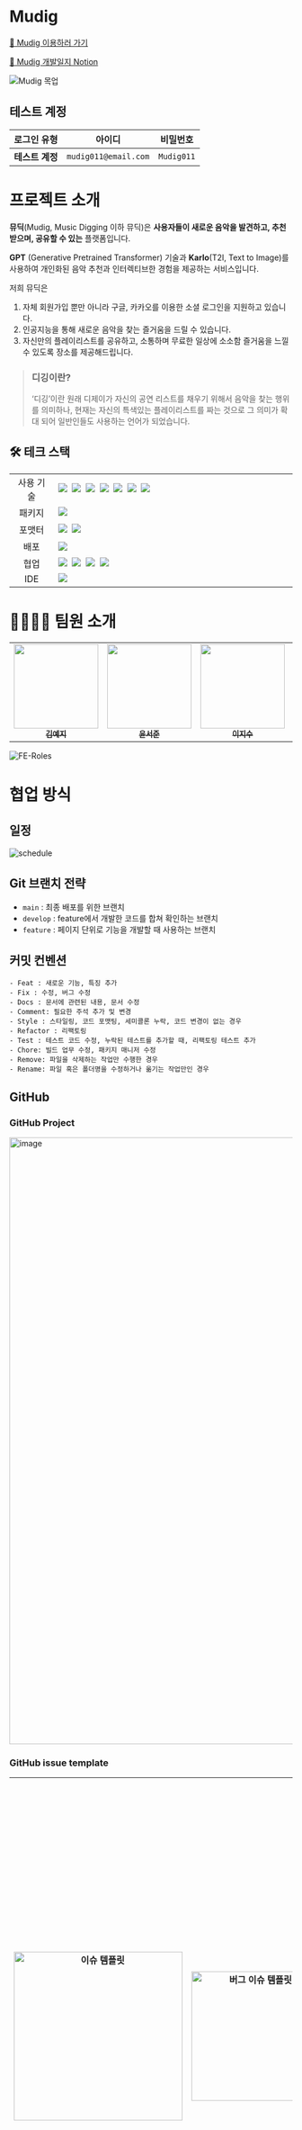 # Mudig

[🎵 Mudig 이용하러 가기](https://www.mudig.co.kr/)

[🔗 Mudig 개발일지 Notion](https://www.notion.so/Mudig-4de021314fe54804a03d291908f3d508#0b69053285244feebfb6a7a9e4543be2)

![Mudig 목업](https://github.com/MusicDigging/Mudig_FE/assets/105140201/a6800871-704b-4d56-b8ff-6fc6db0bcf72)

## 테스트 계정

| 로그인 유형     | 아이디 | 비밀번호 |
| --------------- | ------ | -------- |
| **테스트 계정** | `mudig011@email.com`  | `Mudig011`    |

<!-- 목차 작성하기 -->

# 프로젝트 소개

**뮤딕**(Mudig, Music Digging 이하 뮤딕)은 **사용자들이 새로운 음악을 발견하고, 추천받으며, 공유할 수 있는** 플랫폼입니다.

**GPT** (Generative Pretrained Transformer) 기술과 **Karlo**(T2I, Text to Image)를 사용하여 개인화된 음악 추천과 인터렉티브한 경험을 제공하는 서비스입니다.

저희 뮤딕은

1. 자체 회원가입 뿐만 아니라 구글, 카카오를 이용한 소셜 로그인을 지원하고 있습니다.
2. 인공지능을 통해 새로운 음악을 찾는 즐거움을 드릴 수 있습니다.
3. 자신만의 플레이리스트를 공유하고, 소통하며 무료한 일상에 소소함 즐거움을 느낄 수 있도록 장소를 제공해드립니다.

> ### 디깅이란?
>
> ‘디깅’이란 원래 디제이가 자신의 공연 리스트를 채우기 위해서 음악을 찾는 행위를 의미하나, 현재는 자신의 특색있는 플레이리스트를 짜는 것으로 그 의미가 확대 되어 일반인들도 사용하는 언어가 되었습니다.

<!-- 프로젝트 소개, 설명 작성하기 -->

## 🛠️ 테크 스택

<table>
<tr>
 <td align="center" width="100px">사용 기술</td>
 <td width="800px">
  <img src="https://img.shields.io/badge/React-61DAFB?style=for-the-badge&logo=React&logoColor=ffffff"/>&nbsp  
  <img src="https://img.shields.io/badge/reactquery-FF4154?style=for-the-badge&logo=reactquery&logoColor=white"/>&nbsp
  <img src="https://img.shields.io/badge/React%20Hook%20Form-EC5990?style=for-the-badge&logo=reacthookform&logoColor=ffffff"/>&nbsp  
  <img src="https://img.shields.io/badge/recoil-3578E5?style=for-the-badge&logo=recoil&logoColor=white"/>&nbsp 
   <img src="https://img.shields.io/badge/React%20Router-CA4245?style=for-the-badge&logo=ReactRouter&logoColor=white"/>&nbsp 
  <img src="https://img.shields.io/badge/styled--components-DB7093?style=for-the-badge&logo=styled-components&logoColor=white"/>&nbsp 
   <img src="https://img.shields.io/badge/axios-5A29E4?style=for-the-badge&logo=axios&logoColor=white"/>&nbsp 
    </td>
</tr>
<tr>
 <td align="center">패키지</td>
 <td>
    <img src="https://img.shields.io/badge/npm-CB3837?style=for-the-badge&logo=NPM&logoColor=ffffff"/>&nbsp 
  </td>
</tr>
<tr>
 <td align="center">포맷터</td>
 <td>
  <img src="https://img.shields.io/badge/Prettier-F7B93E?style=for-the-badge&logo=Prettier&logoColor=ffffff"/>&nbsp 
 <img src="https://img.shields.io/badge/eslint-4B32C3?style=for-the-badge&logo=eslint&logoColor=white"/>
 </td>
</tr>
<tr>
  <td align="center">배포</td>
  <td><img src="https://img.shields.io/badge/vercel-000000?style=for-the-badge&logo=vercel&logoColor=white"/></td>
</tr>
<tr>
 <td align="center">협업</td>
 <td>
    <img src="https://img.shields.io/badge/GitHub-181717?style=for-the-badge&logo=GitHub&logoColor=white"/>&nbsp 
    <img src="https://img.shields.io/badge/Notion-000000?style=for-the-badge&logo=Notion&logoColor=white"/>&nbsp
    <img src="https://img.shields.io/badge/Discord-4263f5?style=for-the-badge&logo=Discord&logoColor=white"/>&nbsp 
    <img src="https://img.shields.io/badge/Figma-d90f42?style=for-the-badge&logo=Figma&logoColor=white"/>&nbsp
 </td>
<tr>
 <td align="center">IDE</td>
 <td>
    <img src="https://img.shields.io/badge/VSCode-007ACC?style=for-the-badge&logo=Visual%20Studio%20Code&logoColor=white"/>&nbsp
</tr>
</table>

# 👨‍👩‍👧‍👧 팀원 소개

<table>
   <tr>
     <td align="center">
       <a href="https://github.com/yejify">
       <img src="https://avatars.githubusercontent.com/u/116805856?v=4" width="150px;" alt=""/><br />
       <sub>
         <b>김예지</b>
       </sub>
       </a>
       <br>
     </td>
     <td align="center">
       <a href="https://github.com/junny97">
       <img src="https://avatars.githubusercontent.com/u/72855681?v=4" width="150px;" alt=""/><br />
       <sub>
         <b>윤서준</b>
       </sub>
       </a>
       <br>
     </td>
     <td align="center">
       <a href="https://github.com/easyxxu">
       <img src="https://avatars.githubusercontent.com/u/107910342?v=4" width="150px;" alt=""/><br />
       <sub>
         <b>이지수</b>
       </sub>
       </a>
       <br>
     </td>
     <td align="center">
       <a href="https://github.com/dayannne">
       <img src="https://avatars.githubusercontent.com/u/105140201?v=4" width="150px;" alt=""/><br />
       <sub>
         <b>차다연</b>
       </sub>
       </a>
       <br>
     </td>
   </tr>
</table>

![FE-Roles](https://github.com/MusicDigging/Mudig_FE/assets/107910342/187c87a4-851d-4823-8b0e-3d5b8e61c81b)

# 협업 방식

## 일정

![schedule](https://github.com/MusicDigging/Mudig_FE/assets/116805856/322ab60a-49d1-4d35-a836-b4adcb76886b)

## Git 브랜치 전략

- `main` : 최종 배포를 위한 브랜치
- `develop` : feature에서 개발한 코드를 합쳐 확인하는 브랜치
- `feature` : 페이지 단위로 기능을 개발할 때 사용하는 브랜치

## 커밋 컨벤션

```
- Feat : 새로운 기능, 특징 추가
- Fix : 수정, 버그 수정
- Docs : 문서에 관련된 내용, 문서 수정
- Comment: 필요한 주석 추가 및 변경
- Style : 스타일링, 코드 포맷팅, 세미콜론 누락, 코드 변경이 없는 경우
- Refactor : 리팩토링
- Test : 테스트 코드 수정, 누락된 테스트를 추가할 때, 리팩토링 테스트 추가
- Chore: 빌드 업무 수정, 패키지 매니저 수정
- Remove: 파일을 삭제하는 작업만 수행한 경우
- Rename: 파일 혹은 폴더명을 수정하거나 옮기는 작업만인 경우
```

## GitHub

### GitHub Project

<img width="1079" alt="image" src="https://github.com/MusicDigging/Mudig_FE/assets/105140201/8703e1f3-f404-479f-b710-0ececf7ba251">

### GitHub issue template

| <img width="300" alt="이슈 템플릿" src="https://github.com/MusicDigging/Mudig_FE/assets/105140201/76f66910-6103-48f3-89f6-0295d893cff4"> | <img width="230" alt="버그 이슈 템플릿" src="https://github.com/MusicDigging/Mudig_FE/assets/105140201/e45b981e-981a-419f-b474-8c511d66fdd4"> | <img width="909" alt="image" src="https://github.com/MusicDigging/Mudig_FE/assets/105140201/58dbe789-dd30-4968-8c15-ec6cff787b37"> |
| ---------------------------------------------------------------------------------------------------------------------------------------- | --------------------------------------------------------------------------------------------------------------------------------------------- | ---------------------------------------------------------------------------------------------------------------------------------- |

### GitHub PR template

| <img width="284" alt="PR 템플릿" src="https://github.com/MusicDigging/Mudig_FE/assets/105140201/c1af47fe-1444-414a-aaa6-a3e0abc08acd"> | <img width="911" alt="image" src="https://github.com/MusicDigging/Mudig_FE/assets/105140201/797ea232-afb3-4796-8ca6-041db48225f1"> |
| -------------------------------------------------------------------------------------------------------------------------------------- | ---------------------------------------------------------------------------------------------------------------------------------- |

# 아키텍처

![Architecter](https://github.com/MusicDigging/Mudig_FE/assets/72855681/569915b7-de50-4a6d-ba88-a93337e03211)

# 페이지 소개

- ### 회원가입 페이지
|이메일 회원가입|구글 회원가입|카카오 회원가입|
|---|---|---|
|<img width="300" alt="이메일회원가입" src="https://github.com/MusicDigging/Mudig_FE/assets/107910342/abadfe50-9f00-4723-af8f-69aa50896f46"/>|<img width="300" alt="구글 회원가입" src="https://github.com/MusicDigging/Mudig_FE/assets/107910342/9ab77077-fdac-4466-8e95-28d6ca7f6664"/>|<img width="300" alt="카카오 회원가입" src="https://github.com/MusicDigging/Mudig_FE/assets/107910342/a9c477d2-3cfd-461f-9bd2-ff3182b6e178"/>|

- ### 로그인 페이지
|이메일 로그인|구글 로그인|카카오 로그인|
|---|---|---|
|<img width="300" alt="이메일로그인" src="https://github.com/MusicDigging/Mudig_FE/assets/107910342/20082ab6-923d-4683-9214-3586f3d9f901"/>|<img width="300" alt="구글 로그인" src="https://github.com/MusicDigging/Mudig_FE/assets/107910342/fd58cb56-42f7-4c1d-9960-c0524c4ccc0e"/>|<img width="300" alt="카카오 로그인" src="https://github.com/MusicDigging/Mudig_FE/assets/107910342/ace2ceeb-a525-47ac-9a3d-4df49d70fccb"/>|

- ### 홈 페이지
|홈|스플래시|
|---|---|
|<img width="300" alt="홈" src="https://github.com/MusicDigging/Mudig_FE/assets/107910342/ed33ff1a-e79f-410f-8cb2-bf796c7214e1"/>|<img width="300" alt="스플래시" src="https://github.com/MusicDigging/Mudig_FE/assets/107910342/59e4632c-c976-4c63-89fe-fec7d4341d18"/>|

- ### 검색 페이지
|검색|
|---|
|<img width="300" alt="검색" src="https://github.com/MusicDigging/Mudig_FE/assets/107910342/d5a8752a-ff83-48db-b5ce-37d7988ac90c"/>|

- ### 플리 생성 페이지
|플리 생성|
|---|
|<img width="300" alt="플리생성" src="https://github.com/MusicDigging/Mudig_FE/assets/107910342/15525cc5-5fa4-405c-b7db-df251ce3a899"/>|

- ### 플리 상세 페이지
|플리 상세|플리 삭제|플리 좋아요|
|---|---|---|
|<img width="300" alt="플리상세" src="https://github.com/MusicDigging/Mudig_FE/assets/107910342/0ea7f454-1135-4387-a049-d3e41205c689"/>|<img width="300" alt="플리상세" src="https://github.com/MusicDigging/Mudig_FE/assets/107910342/895ab130-83c2-4ff2-8f36-2c3d1f64a686"/>|<img width="300" alt="플리좋아요" src="https://github.com/MusicDigging/Mudig_FE/assets/107910342/a19b3bf1-9e2d-49b7-876e-631a6e3436cd"/>|

|댓글|대댓글|
|---|---|
|<img width="300" alt="댓글" src="https://github.com/MusicDigging/Mudig_FE/assets/107910342/df8edbbf-3fe6-436d-b245-66645f3b8294"/>|<img width="300" alt="대댓글" src="https://github.com/MusicDigging/Mudig_FE/assets/107910342/7f374218-75df-4a1b-ba5b-c9aa57215f9d"/>|

- ### 플리 수정 페이지
|플리 수정|
|---|
|<img width="300" alt="플리수정" src="https://github.com/MusicDigging/Mudig_FE/assets/107910342/5aca7e9c-d98f-4360-a8c5-9380f1497c9d"/>|

- ### 랜덤 뮤비 페이지
|랜덤 뮤비|랜덤뮤비_곡추가|
|---|---|
|<img width="300" alt="랜덤뮤비" src="https://github.com/MusicDigging/Mudig_FE/assets/107910342/e261d794-6c18-4f6d-b347-81b642c4401f"/>|<img width="300" alt="랜덤뮤비곡추가" src="https://github.com/MusicDigging/Mudig_FE/assets/107910342/2eff8cdd-1896-4696-aea5-d10b9aa35775"/>|

- ### 프로필 페이지
|마이 프로필|아더 프로필|로그아웃|
|---|---|---|
|<img width="300" alt="마이프로필" src="https://github.com/MusicDigging/Mudig_FE/assets/107910342/d98c37f4-2ffc-4275-b297-9c3149e809e0"/>|<img width="300" alt="아더프로필" src="https://github.com/MusicDigging/Mudig_FE/assets/107910342/79bddec4-753e-4af1-8414-0df3624ea081"/>|<img width="300" alt="로그아웃" src="https://github.com/MusicDigging/Mudig_FE/assets/107910342/bd6e046f-8454-4847-8cb3-5316cdb35d6a"/>|

- ### 팔로우
|팔로우&언팔로우|팔로잉&팔로워 리스트|
|---|---|
|<img width="300" alt="팔로우&언팔로우" src="https://github.com/MusicDigging/Mudig_FE/assets/107910342/f908213d-abfe-4d31-be26-eb71eacdc4a9"/>|<img width="300" alt="팔로우&언팔로우" src="https://github.com/MusicDigging/Mudig_FE/assets/107910342/20a1dfb7-8317-4000-9283-79b299c6ef1d"/>|

- ### 프로필 수정 페이지
|프로필 수정|
|---|
|<img width="300" alt="프로필수정" src="https://github.com/MusicDigging/Mudig_FE/assets/107910342/0a32fceb-ecbe-4ecb-aa1a-72949a5a187e"/>|

- ### 이벤트 페이지
|이벤트 페이지|
|---|
|<img width="300" alt="랜덤뮤비" src="https://github.com/MusicDigging/Mudig_FE/assets/107910342/dbc90d4a-d629-4088-8a2b-1c01566cfee4"/>|

- ### 비밀번호 변경, 회원탈퇴 페이지
|비밀번호 변경|회원탈퇴|
|---|---|
|<img width="300" alt="비밀번호변경" src="https://github.com/MusicDigging/Mudig_FE/assets/107910342/94bb4199-5408-40e2-9eb7-46304b3afa08"/>|<img width="300" alt="회원탈퇴" src="https://github.com/MusicDigging/Mudig_FE/assets/107910342/80f5b675-c680-4601-b4ee-3715867f3e3d"/>|

# 핵심 기능/코드

## ️1️⃣ React-Player를 활용한 비디오 플레이어 커스텀

> 적용 이유

- 사용자가 재생을 직접 제어하고 디자인에 따라 커스텀 된 비디오 플레이어 화면을 보여주기 위해 React-Player 라이브러리를 도입하였습니다.

> 사용 방식

- 재생, 일시정지, 슬라이더(ProgressBar)를 통해 사용자가 비디오 플레이어를 직접 제어할 수 있도록 구현했습니다.
- 플레이리스트 목록에서 해당 음악 선택 혹은 현재 음악 종료 시 자동으로 다음 곡 재생 기능을 구현했습니다.
- range type의 input 태그를 활용하여 비디오의 재생 상태를 보여주고 재생 위치를 조절할 수 있는 슬라이더(ProgressBar)를 구현했습니다.
<details>
  <summary><b>코드보기</b></summary>

```jsx
export default function MusicPlayer(props) {
  const { pause, setPause, musicList, currMusic, setCurrMusic } = props;
  const playerRef = useRef(null);
  const [ready, setReady] = useState(false);
  const [played, setPlayed] = useState(0);
  const [duration, setDuration] = useState(0);

  const onEnded = () => {
    if (currMusic === musicList.length - 1) setReady(false);
    else setCurrMusic((prev) => prev + 1);
  };

  //  현재 재생 시간과 전체 비디오 시간 포맷 설정
  function formatTime(seconds) {
    const minutes = Math.floor(seconds / 60);
    seconds = Math.floor(seconds % 60);
    return `${minutes}:${seconds < 10 ? '0' : ''}${seconds}`;
  }

  return (
    <MusicPlayerWrap>
      <ReactPlayer
        url={musicList[currMusic]}
        ref={playerRef}
        className='player'
        playing={!pause} // 재생 상태, true = 재생중 / false = 일시 중지
        controls={false} // 유튜브 재생바 노출 여부
        width='100%'
        height='100%'
        onPlay={() => setPause(false)}
        onPause={() => setPause(true)}
        onEnded={onEnded} // 현재 영상 종료 시
        onReady={() => setReady(true)} // 영상이 로드되어 준비된 상태
        onDuration={setDuration} // 총 재생 시간
        onProgress={({ played }) => !pause && setPlayed(played)} // 현재 재생 시간
      />
      {ready && (
        <ProgressBar>
          <time dateTime='P1S'>{formatTime(played * duration)}</time>
          <input
            type='range'
            min='0'
            max='0.999999'
            step='any'
            value={played}
            style={{ '--progress': `${played * 100}%` }}
            onChange={(e) => {
              setPlayed(parseFloat(e.target.value));
              playerRef.current.seekTo(parseFloat(e.target.value));
            }}
          />
          <time dateTime='P1S'>{formatTime(duration)}</time>
        </ProgressBar>
      )}
    </MusicPlayerWrap>
  );
}
```

</details>

## 2️⃣ React-Hook-Form 적용

> 적용 이유

- React-Hook-Form은 입력 필드 갱신 및  <strong>리렌더링을 최소화</strong>하여 불필요한 작업을 방지하고 빠른 사용자 경험을 제공하기에 도입하였습니다.
- React-Hook-Form은 사용하기 쉽고 직관적인 API를 제공합니다. 필요한 기능을 간단한 훅 함수로 호출하고, 컴포넌트 내에서 필요한 상태와 메서드를 사용할 수 있어 보다 효율적으로 폼 로직을 작성할 수 있습니다.
  -React-Hook-Form은 유연하고 확장 가능한 구조를 가지고 있습니다. 내장된 메서드들 뿐만 아니라 직접 커스텀 유효성 검사 규칙을 생성하여 폼의 요구사항을 관리할 수 있습니다.

> 사용 방식

- 기존 Input 컴포넌트에 React-Hook-Form 속성을 적용시킨 뒤 React-Hook-Form에서 제공하는 formProvider를 사용하여 form 하위 input들의 값들을 사용할 수 있는 제어 컴포넌트를 생성하여 사용하였습니다.

## 3️⃣ 무한 스크롤

> 적용 이유

- 랜덤 뮤비 감상 시 무한 스크롤을 적용하여 스크롤 이벤트 발생 시 자연스럽게 새로운 뮤비들을 로드하여 사용자가 이탈하지 않고 계속해서 콘탠츠를 둘러볼 수 있도록 하기 위해 적용하였습니다.

> 사용 방식

- <strong>Intersection Observer API</strong> 라이브러리를 이용하여 무한스크롤을 구현하였습니다.
- useRef()를 사용하여 targetRef 객체를 만들고 IntersectionObserver를 활용하여 사용자의 화면이 끝나갈떄를 감지하여 새로운 뮤비 정보 데이터를 추가로 호출합니다.
- useEffect 훅을 사용하여 컴포넌트가 렌더링될 때마다 무한 스크롤 이벤트를 감지합니다.
- 더이상 보여줄 데이터가 없다면 토스트 메시지를 통해 데이터 호출이 끝났음을 알려줍니다.
<details>
<summary>코드 보기</summary>

<!--summary 아래 빈칸 공백 두고 내용을 적는공간-->

<br>

**랜덤뮤비 코드중 일부**

```javascript
import { useRandomMv } from '../../hooks/queries/useRandomMv';
export default function RandomMusic() {
  const { mutate: getRandomMv } = useRandomMv();
  const [id, setId] = useState([]);
  const selectId = id.join(',');
  const targetRef = useRef(null);

  useEffect(() => {
    const fetchRandomMv = async () => {
      const data = { selectId, page };

      getRandomMv(data, {
        onSuccess: (newVideoData) => {
          if (newVideoData.length === 0) {
            setIsEnd(true);
            return;
          }
          //받아온 뮤비들의 id값 갱신하여 [id, setId] 에 저장
          const dataId = newVideoData.map((video) => video.id);
          setId((prevId) => [...prevId, ...dataId]);
          setPage((prevPage) => prevPage + 1);
          //기존 비디오랑 새로 받아오는 비디오
          setAllVideos((prevVideos) => [...prevVideos, ...newVideoData]);
        },
        onError: (error) => {
          console.error('랜덤뮤비 불러오기 실패', error);
        },
      });
    };

    const observerCallback = async ([entry]) => {
      if (entry.isIntersecting) {
        await fetchRandomMv();
      }
    };

    const observerOptions = {
      threshold: 1,
    };

    const observer = new IntersectionObserver(
      observerCallback,
      observerOptions,
    );

    if (targetRef.current) {
      observer.observe(targetRef.current);
    } else if (!isEnd) {
      // 더 이상 데이터가 없는 경우
      InfoToast.fire({
        icon: 'info',
        title: '더 이상 보여줄 뮤비 정보가 없습니다!',
      });
    }

    return () => {
      observer.disconnect();
    };
  }, [page]);
  return (
    <>
      {toast && (
        <Toast setToast={setToast} text={toast.content} type={toast.type} />
      )}
      <MainHeader />

      <PlayerWrap>
        {allVideos &&
          allVideos.map((video, index) => (
            <PlayerBox id={video.id} key={index}>
              <VideoPlayer url={video.information} />
              <VideoInfo
                title={video.song}
                views={video.singer}
                onAddButtonClick={() => handleAddButtonClick(video.id)}
              />
            </PlayerBox>
          ))}

        <div ref={targetRef} />
        {modalOpen && <AddModal videoId={videoId} />}
        <MoveToTopButton></MoveToTopButton>
      </PlayerWrap>
    </>
  );
}
```

</details>

## 4️⃣ 플리 수정 (순서 수정)

> 적용 이유

- 플레이리스트를 수정할 때 요구사항 중 하나인 순서 변경에서 drag & drop 기능을 사용해야 했습니다.
- 이때, 단순히 순서만 변경하면 되었기에 초보자도 쉽게 쓸 수 있는 라이브러리이면서, 성능과 애니메이션 효과가 돋보이는 **react-beautiful-dnd** 라이브러리를 사용하여 구현하기로 결정했습니다.
<details>
<summary>코드 보기</summary>

```javascript
export default function PlayListModify({ playlistDesc }) {
  const navigate = useNavigate();
  const [playlistInfo, setPlayListInfo] = useRecoilState(PlayListAtom);
  const [music, setMusic] = useState(playlistInfo.music || []);
  const { mutate: modifyPlaylist } = useModifyPlaylist(
    playlistInfo.playlist.id,
  );
  const [delMusic, setDelMusic] = useState([]);
  const [changedOrder, setChangedOrder] = useState([]);
  const [toast, setToast] = useRecoilState(toastAtom);

  const handleDelBtn = (itemId) => {
    const newMusic = music.filter((item) => item.id !== itemId);
    setMusic(newMusic);
    const newOrder = changedOrder.filter((item) => item !== itemId);
    setChangedOrder(newOrder);
    setDelMusic([...delMusic, itemId]);
  };

  const handleModifyClick = (e) => {
    const reqData = {
      del_music_list: delMusic.join(','),
      move_music: changedOrder.join(','),
      title: playlistDesc.title,
      content: playlistDesc.content,
      is_public: playlistDesc.is_public,
    };
    modifyPlaylist(reqData, {
      onSuccess: () => {
        setToast({ content: '수정에 성공하였습니다.', type: 'success' });
        navigate(-1);
      },
      onError: (error) => {
        setToast({ content: '수정에 실패하였습니다.', type: 'warning' });
      },
    });
  };

  const onDragEnd = ({ source, destination }) => {
    if (!destination) return;

    const _items = JSON.parse(JSON.stringify(music));
    const [targetItem] = _items.splice(source.index, 1);
    _items.splice(destination.index, 0, targetItem);
    setMusic(_items);

    const newOrder = _items.map((item) => item.id);
    setChangedOrder(newOrder);
  };

  return (
    <PlayListModifyWrap>
      <DragDropContext onDragEnd={onDragEnd}>
        <Droppable droppableId='droppable'>
          {(provided) => (
            <PlayList
              innerRef={provided.innerRef}
              droppableProps={provided.droppableProps}
            >
              {music.map((item, index) => (
                <Draggable
                  draggableId={`${item.id}`}
                  index={index}
                  key={item.id}
                  disableInteractiveElementBlocking
                >
                  {(provided) => (
                    <PlayListItem
                      innerRef={provided.innerRef}
                      dragHandleProps={provided.dragHandleProps}
                      draggableProps={provided.draggableProps}
                      modify={true}
                      img={item.thumbnail}
                      title={item.song}
                      info={item.singer}
                    >
                      <DelBtn
                        type='button'
                        name='삭제'
                        onClick={() => handleDelBtn(item.id)}
                      >
                        <img src={CloseIcon} alt='삭제' />
                      </DelBtn>
                    </PlayListItem>
                  )}
                </Draggable>
              ))}
              {provided.placeholder}
            </PlayList>
          )}
        </Droppable>
      </DragDropContext>
      <SaveBtn onClick={handleModifyClick}>저장</SaveBtn>
    </PlayListModifyWrap>
  );
}
```

</details>
<br>

# 트러블 슈팅

<!-- 개발기간 동안 만난 버그나 이슈 정리 -->

<details>
  <summary><h3>크로스 브라우징 이슈 - 모바일 브라우저 화면 잘림 현상</h3></summary>

모바일 브라우저(주로 ios, safari)에서 기본 주소 표시줄과 하단바 영역으로 인해
아래 혹은 윗부분의 요소가 잘려보이는 현상

- 처음 페이지 이동 시 초기 화면이 위쪽 요소부터 보이지 않고 중간 위치부터 보임
- 높이가 화면에 맞춰지지 않고 화면 높이보다 길어짐. 아래에 위치하는 요소가 더 밑에 위치하게 되면서 잘려 보임

<h4>원인</h4>

ios safari 브라우저의 경우,
상단의 url바 혹은 하단의 툴바로 인해 화면의 크기(viewport)를 실제 보여지는 윈도우 innerHeight보다 크게 잡음.
그래서 height을 100vh로 잡아 작성하더라도 실제 safari 모바일 화면에서는 스크롤이 생길만큼 공간이 생기면서 발생하는 현상

<h4>해결 방법</h4>

`dvh` 단위 사용
주소 표시줄이 스크롤을 통해 축소가 되는지 노출이 되고 있는지에 상관 없이
현재 보여지는 뷰포트 높이를 동적으로 가져옴
<img src='https://github.com/MusicDigging/Mudig_FE/assets/105140201/f2b3085e-c85e-48d0-8cb7-22e5204377b0'/>

</details>
<details>
  <summary><h3>크로스 브라우징 이슈 - 모바일 Input 화면 확대 현상</h3>
 </summary>
 모바일 인풋창 클릭 시 확대되는 현상 (ios에서 발생)<br/>
- index.html 파일 내 viewport meta 태그 props에 content= `'user-scalable=no'` 설정 추가

```html
<meta
  name="viewport"
  content="width=device-width, initial-scale=1, user-scalable=no"
/>
```

  </details>
<details>
  <summary><h3>리액트 쿼리 - Delete 요청 후 기존 캐싱된 쿼리 데이터 제거</h3></summary>
useMutation으로 데이터를 삭제하는 Delete 요청 후 다른 데이터를 불러올 때 발생한 오류
ex) 플레이리스트 상세 페이지의 데이터를 삭제한 후 다른 플레이리스트 상세 페이지로 이동 시 에러 발생
<h4>원인</h4>
삭제한 데이터가 리액트 쿼리 데이터에 남아있어 발생하는 오류
<h4>해결 방법</h4>

useMutation Delete 요청 성공 시 쿼리 데이터를 제거하는 `queryClient.removeQueries()` 적용

![](https://velog.velcdn.com/images/day_1226/post/7d153aa0-2187-4413-93b9-d570a1457a74/image.png)

</details>

<details>
  <summary><h3>리액트 쿼리 - fetching된 데이터 실시간 갱신
</h3></summary>

<h4><b>GET</b> - 'refetch()' 메서드를 통한 갱신</h4>

해당 쿼리에 해당하는 데이터를 서버로부터 다시 가져올 때 사용

- 1번 검색 후 재검색 요청 시 재검색 된 keyword에 해당하는 데이터로 갱신되지 않는 오류 발생

  ```jsx
  export const useSearch = (query) => {
    const { data, isLoading, refetch } = useQuery(
      'get-search',
      () => {
        return privateInstance.get(`/playlist/search/?query=${query}`);
      },
      { select: (response) => response.data },
    );
    return { data, isLoading, refetch };
  };

  export default function SearchResult() {
    const { keyword } = useParams();
    const { data, isLoading, refetch } = useSearch(keyword);
    useEffect(() => {
      refetch();
    }, [keyword]);

    //...
  }
  ```

  useQuery 훅에서 refetch 함수를 반환한 후,
  컴포넌트 내 useEffect 훅 내부에서 refetch 함수를 호출하여 keyword가 변경될 때마다 'get-search' 쿼리가 다시 실행되어 최신의 검색 결과를 가져오게 함.
  <h4><b>POST/PUT/DELETE</b> - 쿼리를 무효화하는 명령어'queryClient.invalidateQueries()'를 사용하여 갱신</h4>
  프로젝트 진행 중, API를 통해 데이터를 POST하거나 DELETE할 때, 요청은 성공적으로 처리되었으나, 현재 화면에 변화된 데이터가 반영되지 않는 문제에 직면했습니다. 이는 페이지 컴포넌트 내의 각 요소 컴포넌트가 변경사항을 감지하고 업데이트하지 못하는 문제로 밝혀졌습니다.<br/>
  이 문제를 해결하기 위해,`queryClient`의 `invalidateQueries` 기능을 활용해, GET 요청 때 생성한 쿼리 키에 해당하는 캐시된 데이터를 무효화하여, 쿼리가 실행될 때 캐시를 사용하지 않고 서버로부터 새로운 데이터를 가져와 데이터를 즉시 갱신하는 방법으로 해결하였습니다.

  - **구현 과정**: 버튼 클릭 시 `create mutation`을 실행하고, `onSuccess` 콜백 함수에서 `invalidateQueries()`를 호출하도록 설정했습니다.
  - **결과**: 이 방법을 적용한 결과, `invalidateQueries()`가 자동으로 최신 값으로 데이터를 다시 가져오는(refetch) 작업을 수행하게 되었고, 이는 화면에 실시간으로 데이터가 업데이트되는 효과를 가져왔습니다.

  ```jsx
    const useFollowUser = () => {
      const queryClient = useQueryClient();

      const postFollow = useMutation(
        (userId) => privateInstance.post(`/user/${userId}/follow/`),
        {
          onSuccess: () => {
            // 팔로잉 목록 쿼리 갱신
            queryClient.invalidateQueries('get-following');
            queryClient.invalidateQueries('get-follower');
            queryClient.invalidateQueries('get-profile');
          },
        },
      );
  ```

</details>

# 느낀점

<details>
<summary><h3>김예지</h3></summary>

이번 프로젝트를 통해 백엔드 개발자와 디자이너와 소통하면서 전체적인 흐름을 파악할 수 있고 각 파트간의 어떤 의사소통이 이뤄져야 하는지 배울 수 있었던 기회여서 좋았습니다. PM이 없어서 프론트엔드의 역할과 기획의 역할을 같이 하면서 프론트엔드의 업무에 대해 이해도를 높일 수 있었습니다. 다른 파트의 작업이 진행되어야 개발을 시작할 수 있고 다른 파트의 수정사항이 스노우볼처럼 굴러오는 것을 보면서 프로젝트 기한 내에 업무를 마무리하기 위해서는 커뮤니케이션 능력이 정말 중요하고 필수적이라는 것을 경험하게 되었습니다. 프론트엔드 리더로 프로젝트를 진행하면서 부족한 부분도 많았을텐데 함께 해준 팀원분들에게 감사하고 모두 고생 많으셨습니다.

</details>

### 차다연

### 이지수

### 윤서준

# 유저 피드백 이후

<a href="#top">🔼 Top</a>
